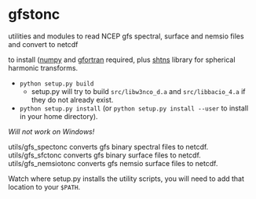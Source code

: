 # gfstonc
utilities and modules to read NCEP gfs spectral, surface and nemsio files and convert to netcdf

to install ([numpy](http://numpy.org) and [gfortran](https://gcc.gnu.org/wiki/GFortran) required, 
plus [shtns](https://bitbucket.org/nschaeff/shtns) library for spherical harmonic transforms.

* `python setup.py build`
   - setup.py will try to build `src/libw3nco_d.a`  and `src/libbacio_4.a` if they do not
already exist.
* `python setup.py install` (or `python setup.py install --user` to install in your 
home directory).

*Will not work on Windows!*

utils/gfs_spectonc converts gfs binary spectral files to netcdf.
utils/gfs_sfctonc converts gfs binary surface files to netcdf.
utils/gfs_nemsiotonc converts gfs nemsio surface files to netcdf.

Watch where setup.py installs the utility scripts, you will need to add that location to your `$PATH`.
